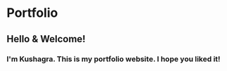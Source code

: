 # Portfolio

## Hello & Welcome!

### I'm Kushagra. This is my portfolio website. I hope you liked it!

